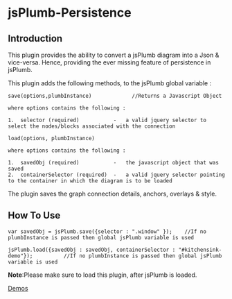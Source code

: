 jsPlumb-Persistence
===================


Introduction
--------------

This plugin provides the ability to convert a jsPlumb diagram into a Json &amp; vice-versa.
Hence, providing the ever missing feature of persistence in jsPlumb.


This plugin adds the following methods, to the jsPlumb global variable :

```
save(options,plumbInstance)             //Returns a Javascript Object

where options contains the following :

1.  selector (required)           -   a valid jquery selector to select the nodes/blocks associated with the connection
```


```
load(options, plumbInstance)

where options contains the following :

1.  savedObj (required)           -   the javascript object that was saved
2.  containerSelector (required)  -   a valid jquery selector pointing to the container in which the diagram is to be loaded
```


The plugin saves the graph connection details, anchors, overlays & style.


How To Use
-------------

`var savedObj = jsPlumb.save({selector : ".window" });    //If no plumbInstance is passed then global jsPlumb variable is used`

`jsPlumb.load({savedObj : savedObj, containerSelector : "#kitchensink-demo"});          //If no plumbInstance is passed then global jsPlumb variable is used`
  



**Note**:Please make sure to load this plugin, after jsPlumb is loaded.


[Demos](http://coding-idiot.github.io/jsPlumb-Persistence/)
